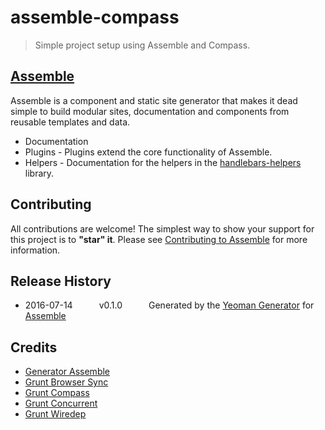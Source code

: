 # assemble-compass

> Simple project setup using Assemble and Compass.

## [Assemble](http://assemble.io/)

Assemble is a component and static site generator that makes it dead simple to build modular sites, documentation and components from reusable templates and data.

* Documentation
* Plugins - Plugins extend the core functionality of Assemble.
* Helpers - Documentation for the helpers in the [handlebars-helpers](http://github.com/assemble/handlebars-helpers) library.

## Contributing
All contributions are welcome! The simplest way to show your support for this project is to **"star" it**. Please see [Contributing to Assemble](http://assemble.io/contributing) for more information.

## Release History
 * 2016-07-14   v0.1.0   Generated by the [Yeoman Generator](https://github.com/assemble/generator-assemble) for [Assemble](http://assemble.io)

## Credits
* [Generator Assemble](https://github.com/assemble/generator-assemble)
* [Grunt Browser Sync](https://github.com/BrowserSync/grunt-browser-sync)
* [Grunt Compass](https://github.com/gruntjs/grunt-contrib-compass)
* [Grunt Concurrent](https://github.com/sindresorhus/grunt-concurrent)
* [Grunt Wiredep](https://github.com/stephenplusplus/grunt-wiredep)

